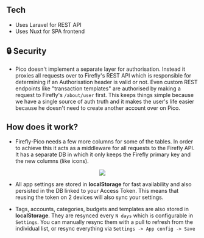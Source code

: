 ## Tech
- Uses Laravel for REST API 
- Uses Nuxt for SPA frontend


## 🔒 Security
- Pico doesn't implement a separate layer for authorisation. Instead it proxies all requests over to Firefly's REST API which is responsible
for determining if an Authorisation header is valid or not. Even custom REST endpoints like "transaction templates"
are authorised by making a request to Firefly's `/about/user` first. This keeps things simple because we have a single
source of auth truth and it makes the user's life easier because he doesn't need to create another account over on Pico.


## How does it work?
- Firefly-Pico needs a few more columns for some of the tables. In order to achieve this it acts as a middleware for all requests to the
Firefly API. It has a separate DB in which it only keeps the Firefly primary key and the new columns (like icons).
<div align="center"><img src="images/architecture.png"></div>

- All app settings are stored in **localStorage** for fast availability and also persisted in the DB linked to your Access Token. This means that reusing the token on 2 devices will also sync your settings.   

- Tags, accounts, categories, budgets and templates are also stored in **localStorage**. They are resynced every `N days` which is configurable in `Settings`. You can manually resync them with a pull to refresh from the individual list, or resync everything via  `Settings -> App config -> Save`